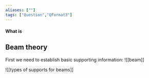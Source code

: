```yaml
---
aliases: [""]
tags: ["Question","QFormat3"]
---
```


#### What is
## Beam theory
First we need to establish basic supporting information:
![[beam]]

![[types of supports for beams]]

